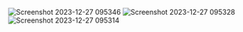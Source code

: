 ![Screenshot 2023-12-27 095346](https://github.com/qsennikolov/My-project-with-react/assets/111151308/fcc147e7-6df1-4ea0-8cd9-8cd6e8c4a50a)
![Screenshot 2023-12-27 095328](https://github.com/qsennikolov/My-project-with-react/assets/111151308/324d7be0-02bc-454e-b257-40483fe81e7e)
![Screenshot 2023-12-27 095314](https://github.com/qsennikolov/My-project-with-react/assets/111151308/83b23cf2-3228-46ce-be8b-dc3f2f8e9c5d)
